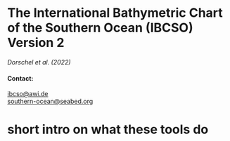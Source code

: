 # The International Bathymetric Chart of the Southern Ocean (IBCSO) Version 2

*Dorschel et al. (2022)*

#### Contact:

ibcso@awi.de  
southern-ocean@seabed.org

# short intro on what these tools do

